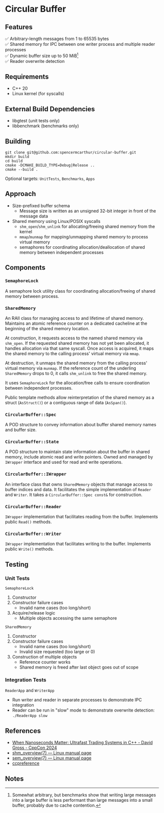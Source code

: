 # Circular Buffer

## Features
✅ Arbitrary-length messages from 1 to 65535 bytes \
✅ Shared memory for IPC between one writer process and multiple reader processes \
✅ Dynamic buffer size up to 50 MiB[^1] \
✅ Reader overwrite detection

## Requirements
- C++ 20
- Linux kernel (for syscalls)

## External Build Dependencies
- libgtest (unit tests only)
- libbenchmark (benchmarks only)

## Building
```
git clone git@github.com:spencermcarthur/circular-buffer.git
mkdir build
cd build
cmake -DCMAKE_BUILD_TYPE=Debug|Release ..
cmake --build .
```
Optional targets: `UnitTests`, `Benchmarks`, `Apps`

## Approach
- Size-prefixed buffer schema
    - Message size is written as an unsigned 32-bit integer in front of the message data
- Shared memory using Linux/POSIX syscalls
    - `shm_open`/`shm_unlink` for allocating/freeing shared memory from the kernel
    - `mmap`/`munmap` for mapping/unmapping shared memory to process virtual memory
    - semaphores for coordinating allocation/deallocation of shared memory between independent processes

## Components

### `SemaphoreLock`
A semaphore lock utility class for coordinating allocation/freeing of shared memory between process.

### `SharedMemory`
An RAII class for managing access to and lifetime of shared memory. Maintains an atomic reference counter on a dedicated cacheline at the beginning of the shared memory location.

At construction, it requests access to the named shared memory via `shm_open`. If the requested shared memory has not yet been allocated, it handles allocation via that same syscall. Once access is acquired, it maps the shared memory to the calling process' virtual memory via `mmap`.

At destruction, it unmaps the shared memory from the calling process' virtual memory via `munmap`. If the reference count of the underling `SharedMemory` drops to 0, it calls `shm_unlink` to free the shared memory.

It uses `SemaphoreLock` for the allocation/free calls to ensure coordination between independent processes.

Public template methods allow reinterpretation of the shared memory as a struct (`AsStruct()`) or a contiguous range of data (`AsSpan()`).

### `CircularBuffer::Spec`
A POD structure to convey information about buffer shared memory names and buffer size.

### `CircularBuffer::State`
A POD structure to maintain state information about the buffer in shared memory, include atomic read and write pointers. Owned and managed by `IWrapper` interface and used for read and write operations.

### `CircularBuffer::IWrapper`
An interface class that owns `SharedMemory` objects that manage access to buffer indices and data. It facilitates the simple implementation of `Reader` and `Writer`. It takes a `CircularBuffer::Spec const&` for construction.

### `CircularBuffer::Reader`
`IWrapper` implementation that facilitates reading from the buffer. Implements public `Read()` methods.

### `CircularBuffer::Writer`
`IWrapper` implementation that facilitates writing to the buffer. Implements public `Write()` methods.

## Testing

### Unit Tests
`SemaphoreLock`
1. Constructor
2. Constructor failure cases
    - Invalid name cases (too long/short)
3. Acquire/release logic
    - Multiple objects accessing the same semaphore

`SharedMemory`
1. Constructor
2. Constructor failure cases
    - Invalid name cases (too long/short)
    - Invalid size requested (too large or 0)
3. Construction of multiple objects
    - Reference counter works
    - Shared memory is freed after last object goes out of scope

### Integration Tests
`ReaderApp` and `WriterApp`
- Run writer and reader in separate processes to demonstrate IPC integration
- Reader can be run in "slow" mode to demonstrate overwrite detection: `./ReaderApp slow`

## References
- [When Nanoseconds Matter: Ultrafast Trading Systems in C++ - David Gross - CppCon 2024](https://www.youtube.com/watch?v=sX2nF1fW7kI)
- [shm_overview(7) — Linux manual page](https://man7.org/linux/man-pages/man7/shm_overview.7.html)
- [sem_overview(7) — Linux manual page](https://man7.org/linux/man-pages/man7/sem_overview.7.html)
- [ccpreference](https://cppreference.com/)

## Notes
[^1]: Somewhat arbitrary, but benchmarks show that writing large messages into a large buffer is less performant than large messages into a small buffer, probably due to cache contention.
